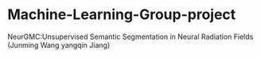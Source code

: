 # Machine-Learning-Group-project
NeurGMC:Unsupervised Semantic Segmentation in Neural Radiation Fields (Junming Wang   yangqin Jiang)
